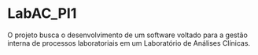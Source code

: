 # LabAC_PI1
O projeto busca o desenvolvimento de um software voltado para a gestão interna de processos laboratoriais em um Laboratório de Análises Clínicas.
